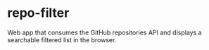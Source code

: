 # repo-filter
Web app that consumes the GitHub repositories API and displays a searchable filtered list in the browser.
